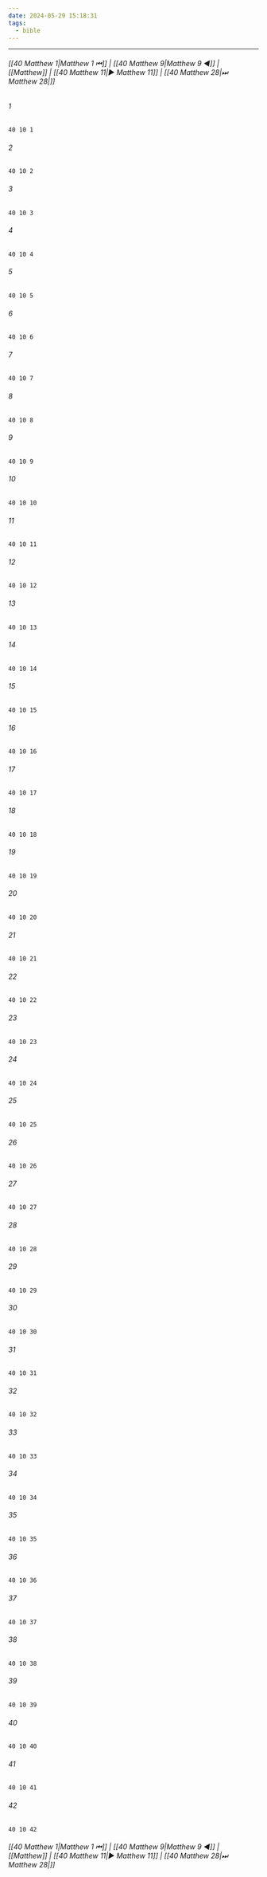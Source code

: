```yaml
---
date: 2024-05-29 15:18:31
tags:
  - bible
---
```

___

###### [[40 Matthew 1|Matthew 1 ⏮]] | [[40 Matthew 9|Matthew 9 ◀]] | [[Matthew]] | [[40 Matthew 11|▶ Matthew 11]] | [[40 Matthew 28|⏭ Matthew 28|]]

###### 1
``` verse
40 10 1 
```
###### 2
``` verse
40 10 2 
```
###### 3
``` verse
40 10 3 
```
###### 4
``` verse
40 10 4 
```
###### 5
``` verse
40 10 5 
```
###### 6
``` verse
40 10 6 
```
###### 7
``` verse
40 10 7 
```
###### 8
``` verse
40 10 8 
```
###### 9
``` verse
40 10 9 
```
###### 10
``` verse
40 10 10 
```
###### 11
``` verse
40 10 11 
```
###### 12
``` verse
40 10 12 
```
###### 13
``` verse
40 10 13 
```
###### 14
``` verse
40 10 14 
```
###### 15
``` verse
40 10 15 
```
###### 16
``` verse
40 10 16 
```
###### 17
``` verse
40 10 17 
```
###### 18
``` verse
40 10 18 
```
###### 19
``` verse
40 10 19 
```
###### 20
``` verse
40 10 20 
```
###### 21
``` verse
40 10 21 
```
###### 22
``` verse
40 10 22 
```
###### 23
``` verse
40 10 23 
```
###### 24
``` verse
40 10 24 
```
###### 25
``` verse
40 10 25 
```
###### 26
``` verse
40 10 26 
```
###### 27
``` verse
40 10 27 
```
###### 28
``` verse
40 10 28 
```
###### 29
``` verse
40 10 29 
```
###### 30
``` verse
40 10 30 
```
###### 31
``` verse
40 10 31 
```
###### 32
``` verse
40 10 32 
```
###### 33
``` verse
40 10 33 
```
###### 34
``` verse
40 10 34 
```
###### 35
``` verse
40 10 35 
```
###### 36
``` verse
40 10 36 
```
###### 37
``` verse
40 10 37 
```
###### 38
``` verse
40 10 38 
```
###### 39
``` verse
40 10 39 
```
###### 40
``` verse
40 10 40 
```
###### 41
``` verse
40 10 41 
```
###### 42
``` verse
40 10 42 
```

###### [[40 Matthew 1|Matthew 1 ⏮]] | [[40 Matthew 9|Matthew 9 ◀]] | [[Matthew]] | [[40 Matthew 11|▶ Matthew 11]] | [[40 Matthew 28|⏭ Matthew 28|]]

